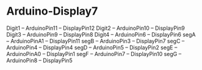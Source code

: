 Arduino-Display7
================

Digit1 – ArduinoPin11 – DisplayPin12
Digit2 – ArduinoPin10 – DisplayPin9
Digit3 – ArduinoPin9 – DisplayPin8
Digit4 – ArduinoPin6 – DisplayPin6
segA – ArduinoPinA1 – DisplayPin11
segB – ArduinoPin3 – DisplayPin7
segC – ArduinoPin4 – DisplayPin4
segD – ArduinoPin5 – DisplayPin2
segE – ArduinoPinA0 – DisplayPin1
segF – ArduinoPin7 – DisplayPin10
segG – ArduinoPin8 – DisplayPin5
